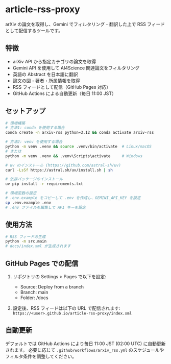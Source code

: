 # article-rss-proxy

arXiv の論文を取得し、Gemini でフィルタリング・翻訳した上で RSS フィードとして配信するツールです。

## 特徴

- arXiv API から指定カテゴリの論文を取得
- Gemini API を使用して AI4Science 関連論文をフィルタリング
- 英語の Abstract を日本語に翻訳
- 論文の図・著者・所属情報を取得
- RSS フィードとして配信（GitHub Pages 対応）
- GitHub Actions による自動更新（毎日 11:00 JST）

## セットアップ

```bash
# 環境構築
# 方法1: conda を使用する場合
conda create -n arxiv-rss python=3.12 && conda activate arxiv-rss

# 方法2: venv を使用する場合
python -m venv .venv && source .venv/bin/activate  # Linux/macOS
# または
python -m venv .venv && .venv\Scripts\activate     # Windows

# uv のインストール (https://github.com/astral-sh/uv)
curl -LsSf https://astral.sh/uv/install.sh | sh

# 依存パッケージのインストール
uv pip install -r requirements.txt

# 環境変数の設定
# .env.example をコピーして .env を作成し、GEMINI_API_KEY を設定
cp .env.example .env
# .env ファイルを編集して API キーを設定
```

## 使用方法

```bash
# RSS フィードの生成
python -m src.main
# docs/index.xml が生成されます
```

## GitHub Pages での配信

1. リポジトリの Settings > Pages で以下を設定:
   - Source: Deploy from a branch
   - Branch: main
   - Folder: /docs

2. 設定後、RSS フィードは以下の URL で配信されます:
   `https://<user>.github.io/article-rss-proxy/index.xml`

## 自動更新

デフォルトでは GitHub Actions により毎日 11:00 JST (02:00 UTC) に自動更新されます。
必要に応じて `.github/workflows/arxiv_rss.yml` のスケジュールやフィルタ条件を調整してください。
